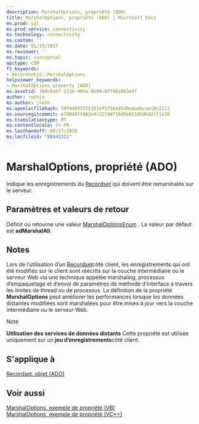 ```yaml
---
description: MarshalOptions, propriété (ADO)
title: MarshalOptions, propriété (ADO) | Microsoft Docs
ms.prod: sql
ms.prod_service: connectivity
ms.technology: connectivity
ms.custom: ''
ms.date: 01/19/2017
ms.reviewer: ''
ms.topic: conceptual
apitype: COM
f1_keywords:
- Recordset15::MarshalOptions
helpviewer_keywords:
- MarshalOptions property [ADO]
ms.assetid: 390c8abf-133e-40da-8b99-8f748a983e4f
author: rothja
ms.author: jroth
ms.openlocfilehash: 59f44093725321ef5f5b445d0edad6caec8c2113
ms.sourcegitcommit: e700497f962e4c2274df16d9e651059b42ff1a10
ms.translationtype: MT
ms.contentlocale: fr-FR
ms.lasthandoff: 08/17/2020
ms.locfileid: "88443321"
---
```

# <a name="marshaloptions-property-ado"></a>MarshalOptions, propriété (ADO)
Indique les enregistrements du [Recordset](../../../ado/reference/ado-api/recordset-object-ado.md) qui doivent être remarshalés sur le serveur.  
  
## <a name="settings-and-return-values"></a>Paramètres et valeurs de retour  
 Définit ou retourne une valeur [MarshalOptionsEnum](../../../ado/reference/ado-api/marshaloptionsenum.md) . La valeur par défaut est **adMarshalAll**.  
  
## <a name="remarks"></a>Notes  
 Lors de l’utilisation d’un [Recordset](../../../ado/reference/ado-api/recordset-object-ado.md)côté client, les enregistrements qui ont été modifiés sur le client sont réécrits sur la couche intermédiaire ou le serveur Web via une technique appelée marshaling, processus d’empaquetage et d’envoi de paramètres de méthode d’interface à travers les limites de thread ou de processus. La définition de la propriété **MarshalOptions** peut améliorer les performances lorsque les données distantes modifiées sont marshalées pour être mises à jour vers la couche intermédiaire ou le serveur Web.  
  
> [!NOTE]
>  **Utilisation des services de données distants** Cette propriété est utilisée uniquement sur un **jeu d’enregistrements**côté client.  
  
## <a name="applies-to"></a>S'applique à  
 [Recordset, objet (ADO)](../../../ado/reference/ado-api/recordset-object-ado.md)  
  
## <a name="see-also"></a>Voir aussi  
 [MarshalOptions, exemple de propriété (VB)](../../../ado/reference/ado-api/marshaloptions-property-example-vb.md)   
 [MarshalOptions, exemple de propriété (VC++)](../../../ado/reference/ado-api/marshaloptions-property-example-vc.md)   
